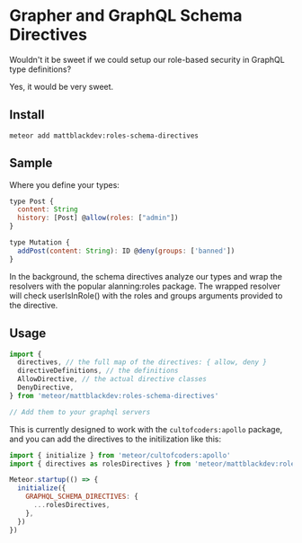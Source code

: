 # Grapher and GraphQL Schema Directives

Wouldn't it be sweet if we could setup our role-based security in GraphQL type definitions?

Yes, it would be very sweet.

## Install

```
meteor add mattblackdev:roles-schema-directives
```

## Sample

Where you define your types:

```js
type Post {
  content: String
  history: [Post] @allow(roles: ["admin"])
}

type Mutation {
  addPost(content: String): ID @deny(groups: ['banned'])
}
```

In the background, the schema directives analyze our types and wrap the resolvers with the popular alanning:roles package. The wrapped resolver will check userIsInRole() with the roles and groups arguments provided to the directive.

## Usage

```js
import {
  directives, // the full map of the directives: { allow, deny }
  directiveDefinitions, // the definitions
  AllowDirective, // the actual directive classes
  DenyDirective,
} from 'meteor/mattblackdev:roles-schema-directives'

// Add them to your graphql servers
```

This is currently designed to work with the `cultofcoders:apollo` package, and you can add the directives to the initilization like this:

```js
import { initialize } from 'meteor/cultofcoders:apollo'
import { directives as rolesDirectives } from 'meteor/mattblackdev:roles-schema-directives'

Meteor.startup(() => {
  initialize({
    GRAPHQL_SCHEMA_DIRECTIVES: {
      ...rolesDirectives,
    },
  })
})
```
